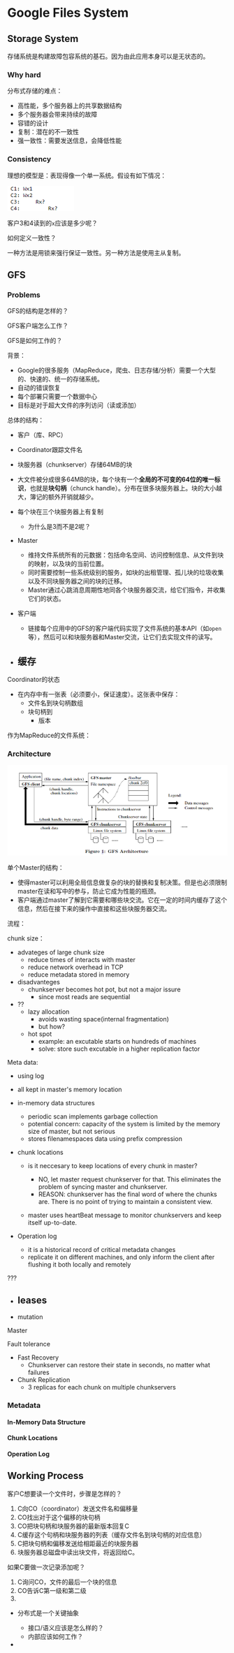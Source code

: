 # Google Files System



## 	Storage System

存储系统是构建故障包容系统的基石。因为由此应用本身可以是无状态的。  



### 	Why hard

分布式存储的难点：

- 高性能，多个服务器上的共享数据结构
- 多个服务器会带来持续的故障
- 容错的设计
- 复制：潜在的不一致性
- 强一致性：需要发送信息，会降低性能

### 	Consistency

理想的模型是：表现得像一个单一系统。假设有如下情况：

![image-20221112220118099](assets/image-20221112220118099.png)

客户3和4读到的`x`应该是多少呢？

如何定义一致性？

一种方法是用锁来强行保证一致性。另一种方法是使用主从复制。



## 	GFS

### 	Problems

GFS的结构是怎样的？

GFS客户端怎么工作？

GFS是如何工作的？







背景：

- Google的很多服务（MapReduce，爬虫、日志存储/分析）需要一个大型的、快速的、统一的存储系统。
- 自动的错误恢复
- 每个部署只需要一个数据中心
- 目标是对于超大文件的序列访问（读或添加）

总体的结构：

- 客户（库、RPC）
- Coordinator跟踪文件名
- 块服务器（chunkserver）存储64MB的块
- 大文件被分成很多64MB的块，每个块有一个**全局的不可变的64位的唯一标识**，也就是**块句柄**（chunck handle）。分布在很多块服务器上。块的大小越大，簿记的额外开销就越少。
- 每个块在三个块服务器上有复制
  - 为什么是3而不是2呢？

- Master
  - 维持文件系统所有的元数据：包括命名空间、访问控制信息、从文件到块的映射，以及块的当前位置。
  - 同时需要控制一些系统级别的服务，如块的出租管理、孤儿块的垃圾收集以及不同块服务器之间的块的迁移。
  - Master通过心跳消息周期性地同各个块服务器交流，给它们指令，并收集它们的状态。

- 客户端
  - 链接每个应用中的GFS的客户端代码实现了文件系统的基本API（如`open`等），然后可以和块服务器和Master交流，让它们去实现文件的读写。

- 缓存
  - 


Coordinator的状态

- 在内存中有一张表（必须要小，保证速度）。这张表中保存：
  - 文件名到块句柄数组
  - 块句柄到
    - 版本



作为MapReduce的文件系统：

### 	Architecture

![image-20221112231525306](assets/image-20221112231525306.png)

单个Master的结构：

- 使得master可以利用全局信息做复杂的块的替换和复制决策。但是也必须限制master在读和写中的参与，防止它成为性能的瓶颈。
- 客户端通过master了解到它需要和哪些块交流。它在一定的时间内缓存了这个信息，然后在接下来的操作中直接和这些块服务器交流。

流程：

chunk size：

- advateges of large chunk size
  - reduce times of interacts with master
  - reduce network overhead in TCP
  - reduce metadata stored in memory
- disadvanteges
  - chunkserver becomes hot pot, but not a major issure
    - since most reads are sequential 
- ??
  - lazy allocation
    - avoids wasting space(internal fragmentation)
    - but how?
  - hot spot
    - example: an excutable starts on hundreds of machines
    - solve: store such excutable in a higher replication factor

Meta data: 

- using log
- all kept in master's memory location
- in-memory data structures
  - periodic scan implements garbage collection
  - potential concern: capacity of the system is limited by the memory size of master, but not serious
  - stores filenamespaces data using prefix compression
- chunk locations
  - is it neccesary to keep locations of every chunk in master?
    - NO, let master request chunkserver for that. This eliminates the problem of syncing master and chunkserver.
    - REASON: chunkserver has the final word of where the chunks are. There is no point of trying to maintain a consistent view.

  - master uses heartBeat message to monitor chunkservers and keep itself up-to-date.

- Operation log
  - it is a historical record of critical metadata changes
  - replicate it on different machines, and only inform the client after flushing it both locally and remotely


???

- leases
  - 
- mutation



Master



Fault tolerance 

- Fast Recovery
  - Chunkserver can restore their state in seconds, no matter what failures
- Chunk Replication
  - 3 replicas for each chunk on multiple chunkservers

























### 	Metadata

#### 	In-Memory Data Structure



#### 	Chunk Locations



#### 	Operation Log



#### 	



## 	Working Process

客户C想要读一个文件时，步骤是怎样的？

1. C向CO（coordinator）发送文件名和偏移量
2. CO找出对于这个偏移的块句柄
3. CO把块句柄和块服务器的最新版本回复C
4. C缓存这个句柄和块服务器的列表（缓存文件名到块句柄的对应信息）
5. C把块句柄和偏移发送给相距最近的块服务器
6. 块服务器总磁盘中读出块文件，将返回给C。

如果C要做一次记录添加呢？

1. C询问CO，文件的最后一个块的信息
2. CO告诉C第一级和第二级
3. 

























- 分布式是一个关键抽象
  - 接口/语义应该是怎么样的？
  - 内部应该如何工作？

- 